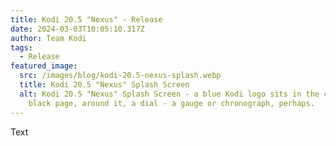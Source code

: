 ```yaml
---
title: Kodi 20.5 "Nexus" - Release
date: 2024-03-03T10:05:10.317Z
author: Team Kodi
tags:
  - Release
featured_image:
  src: /images/blog/kodi-20.5-nexus-splash.webp
  title: Kodi 20.5 "Nexus" Splash Screen
  alt: Kodi 20.5 "Nexus" Splash Screen - a blue Kodi logo sits in the centre of a
    black page, around it, a dial - a gauge or chronograph, perhaps.
---
```

Text